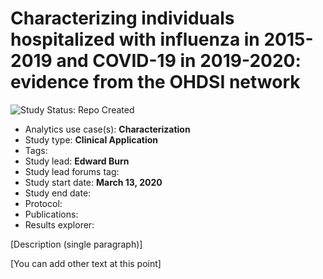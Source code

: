 Characterizing individuals hospitalized with  influenza in 2015-2019 and COVID-19 in 2019-2020: evidence from the OHDSI network 
=============

<img src="https://img.shields.io/badge/Study%20Status-Repo%20Created-lightgray.svg" alt="Study Status: Repo Created">

- Analytics use case(s): **Characterization**
- Study type: **Clinical Application**
- Tags: 
- Study lead: **Edward Burn**
- Study lead forums tag: 
- Study start date: **March 13, 2020**
- Study end date: 
- Protocol: 
- Publications: 
- Results explorer: 

[Description (single paragraph)]

[You can add other text at this point]
